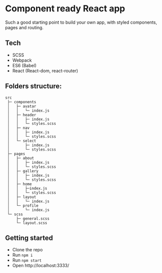 # Component ready React app
Such a good starting point to build your own app, with styled components, pages and routing.



## Tech
- SCSS
- Webpack
- ES6 (Babel)
- React (React-dom, react-router)

## Folders structure:
```
src
 ├─ components
 │   ├─ avatar
 │   │   └─ index.js
 │   ├─ header
 │   │   ├─ index.js
 │   │   └─ styles.scss
 │   ├─ nav
 │   │   ├─ index.js
 │   │   └─ styles.scss
 │   └─ select
 │       ├─ index.js
 │       └─ styles.scss
 ├─ pages
 │   ├─ about
 │   │   ├─ index.js
 │   │   └─ styles.scss
 │   ├─ gallery
 │   │   ├─ index.js
 │   │   └─ styles.scss
 │   ├─ home
 │   │   ├─index.js
 │   │   └─ styles.scss
 │   ├─ layout
 │   │   └─ index.js
 │   └─ profile
 │       └─ index.js
 └─ scss
     ├─ general.scss
     └─ layout.scss
```

## Getting started
- Clone the repo
- Run `npm i`
- Run `npm start`
- Open http://localhost:3333/
